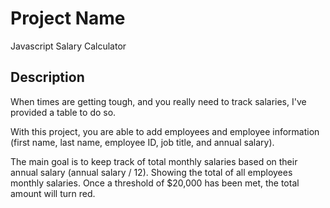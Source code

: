 # Project Name

Javascript Salary Calculator

## Description

When times are getting tough, and you really need to track salaries, I've provided a table to do so.

With this project, you are able to add employees and employee information (first name, last name, employee ID, job title, and annual salary).

The main goal is to keep track of total monthly salaries based on their annual salary (annual salary / 12). Showing the total of all employees monthly salaries. Once a threshold of $20,000 has been met, the total amount will turn red.
